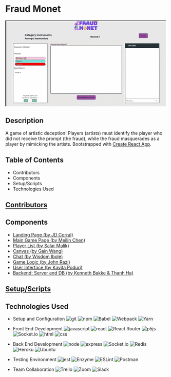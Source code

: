 # Fraud Monet
![](fraud-monet.gif)

## Description
A game of artistic deception! Players (artists) must identify the player who did not receive the prompt (the fraud), while the fraud masquerades as a player by mimicking the artists. Bootstrapped with [Create React App](https://github.com/facebook/create-react-app).

## Table of Contents
- Contributors
- Components
- Setup/Scripts
- Technologies Used

## [Contributors](https://github.com/TeamVaporeon/fraud-monet/tree/main/ReadMeFiles/Contributors.md)

## Components
- [Landing Page (by JD Corral)](https://github.com/TeamVaporeon/fraud-monet/tree/main/ReadMeFiles/LandingPage.md)
- [Main Game Page (by Meilin Chen)](https://github.com/TeamVaporeon/fraud-monet/tree/main/ReadMeFiles/MainGamePage.md)
- [Player List (by Salar Malik)](https://github.com/TeamVaporeon/fraud-monet/tree/main/ReadMeFiles/PlayerList.md)
- [Canvas (by Gain Wang)](https://github.com/TeamVaporeon/fraud-monet/tree/main/ReadMeFiles/Canvas.md)
- [Chat (by Wisdom Ibole)](https://github.com/TeamVaporeon/fraud-monet/tree/main/ReadMeFiles/Chat.md)
- [Game Logic (by John Razi)](https://github.com/TeamVaporeon/fraud-monet/tree/main/ReadMeFiles/GameLogic.md)
- [User Interface (by Kavita Poduri)](https://github.com/TeamVaporeon/fraud-monet/tree/main/ReadMeFiles/UI.md)
- [Backend: Server and DB (by Kenneth Bakke & Thanh Ha)](https://github.com/TeamVaporeon/fraud-monet/tree/main/ReadMeFiles/Backend.md)

## [Setup/Scripts](https://github.com/TeamVaporeon/fraud-monet/tree/main/ReadMeFiles/Setup_Scripts.md)

## Technologies Used
- Setup and Configuration
![git](https://img.shields.io/badge/Git-F05032?style=for-the-badge&logo=git&logoColor=white)
![npm](https://img.shields.io/badge/npm-CB3837?style=for-the-badge&logo=npm&logoColor=white)
![Babel](https://img.shields.io/badge/Babel-F9DC3e?style=for-the-badge&logo=babel&logoColor=black)
![Webpack](https://img.shields.io/badge/webpack-%238DD6F9.svg?style=for-the-badge&logo=webpack&logoColor=black)
![Yarn](https://img.shields.io/badge/yarn-%232C8EBB.svg?style=for-the-badge&logo=yarn&logoColor=white)

- Front End Development
![javascript](https://img.shields.io/badge/JavaScript-323330?style=for-the-badge&logo=javascript&logoColor=F7DF1E)
![react](https://img.shields.io/badge/React-20232A?style=for-the-badge&logo=react&logoColor=61DAFB)
![React Router](https://img.shields.io/badge/React_Router-CA4245?style=for-the-badge&logo=react-router&logoColor=white)
![p5js](https://img.shields.io/badge/p5.js-ED225D?style=for-the-badge&logo=p5.js&logoColor=FFFFFF)
![Socket.io](https://img.shields.io/badge/Socket.io-black?style=for-the-badge&logo=socket.io&badgeColor=010101)
![html](https://img.shields.io/badge/HTML5-E34F26?style=for-the-badge&logo=html5&logoColor=white)
![css](https://img.shields.io/badge/CSS3-1572B6?style=for-the-badge&logo=css3&logoColor=white)

- Back End Development
![node](https://img.shields.io/badge/Node.js-339933?style=for-the-badge&logo=nodedotjs&logoColor=white)
![express](https://img.shields.io/badge/Express.js-000000?style=for-the-badge&logo=express&logoColor=white)
![Socket.io](https://img.shields.io/badge/Socket.io-black?style=for-the-badge&logo=socket.io&badgeColor=010101)
![Redis](https://img.shields.io/badge/redis-%23DD0031.svg?style=for-the-badge&logo=redis&logoColor=white)
![Heroku](https://img.shields.io/badge/heroku-%23430098.svg?style=for-the-badge&logo=heroku&logoColor=white)
![Ubuntu](https://img.shields.io/badge/Ubuntu-E95420?style=for-the-badge&logo=ubuntu&logoColor=white)

- Testing Environment
![jest](https://img.shields.io/badge/Jest-C21325?style=for-the-badge&logo=jest&logoColor=white)
![Enzyme](https://img.shields.io/badge/-Enzyme-20232A?style=for-the-badge&logo=testingLibrary&logoColor=red)
![ESLint](https://img.shields.io/badge/ESLint-4B3263?style=for-the-badge&logo=eslint&logoColor=white)
![Postman](https://img.shields.io/badge/Postman-FF6C37?style=for-the-badge&logo=postman&logoColor=white)

- Team Collaboration
![Trello](https://img.shields.io/badge/Trello-%23026AA7.svg?style=for-the-badge&logo=Trello&logoColor=white)
![Zoom](https://img.shields.io/badge/Zoom-2D8CFF?style=for-the-badge&logo=zoom&logoColor=white)
![Slack](https://img.shields.io/badge/Slack-4A154B?style=for-the-badge&logo=slack&logoColor=white)
